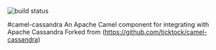 ![build status](https://travis-ci.org/mayn/camel-cassandra.png?branch=master)

#camel-cassandra An Apache Camel component for integrating with Apache Cassandra
Forked from (https://github.com/ticktock/camel-cassandra)
